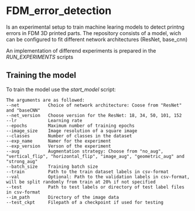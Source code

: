 # FDM_error_detection

Is an experimental setup to train machine learing models to detect printng errors in FDM 3D printed parts.
The repository consists of a model, wich can be configured to fit different network architectures (ResNet, base_cnn)

An implementation of differend experiments is prepared in the *RUN_EXPERIMENTS* scripts

## Training the model

To train the model use the *start_model* script:

    The arguments are as followed:
    --net           Choice of network architecture: Coose from "ResNet" and "baseCNN"
    --net_version   Choose version for the ResNet: 18, 34, 50, 101, 152
    --lr            Learning rate
    --epochs        Maximum number of training epochs
    --image_size    Image resolution of a square image
    --classes       Number of classes in the dataset
    --exp_name      Namer for the experiment
    --exp_version   Verson of the experiment
    --aug           Augmentation strategy: Choose from "no_aug", "vertical_flip", "horizontal_flip", "image_aug", "geometric_aug" and "strong_aug"
    --batch_size    Training batch size
    --train         Path to the train dataset labels in csv-format
    --val           Optional: Path to the validation labels in csv-format, will be split randomly from train at 20% if not specified
    --test          Path to test labels or directory of test label files in csv-format
    --im_path       Directory of the image data
    --test_ckpt     Filepath of a checkpoint if used for testing
    
  
